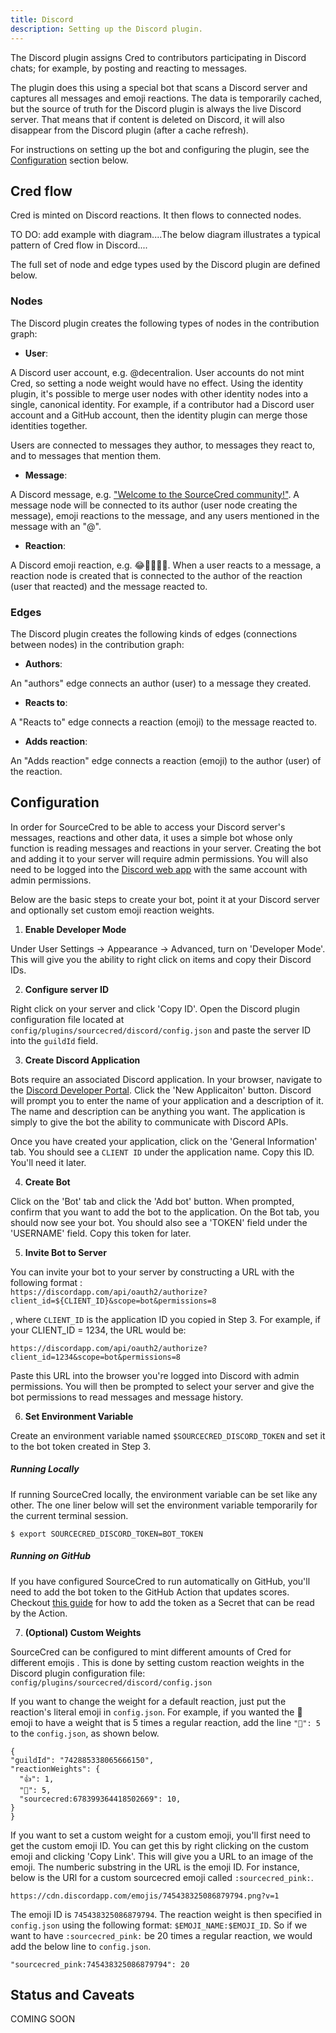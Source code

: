 ```yaml
---
title: Discord
description: Setting up the Discord plugin.
---
```


The Discord plugin assigns Cred to contributors participating in Discord chats; for example, by posting and reacting to messages. 



The plugin does this using a special bot that scans a Discord server and captures all messages and emoji reactions. The data is temporarily cached, but the
source of truth for the Discord plugin is always the live
Discord server. That means that if content is deleted on Discord, it will
also disappear from the Discord plugin (after a cache refresh).


For instructions on setting up the bot and configuring the plugin, see the [Configuration](#configuration) section below. 


## Cred flow

Cred is minted on Discord reactions. It then flows to connected nodes.

TO DO: add example with diagram....The below diagram illustrates a typical pattern of Cred flow in Discord....



The full set of node and edge types used by the Discord plugin are defined below.

### Nodes

The Discord plugin creates the following types of nodes in the contribution graph:

- **User**:

A Discord user account, e.g. @decentralion. User accounts do not mint Cred, so setting a node weight would have no effect. Using the identity plugin, it's possible to merge user nodes with other identity nodes into a single, canonical identity. For example, if a contributor had a Discord user account and a GitHub account, then the identity plugin can merge those identities together.

Users are connected to messages they author, to messages they react to, and to messages that mention them.

- **Message**:

A Discord message, e.g. ["Welcome to the SourceCred community!"](https://discordapp.com/channels/453243919774253079/715770410955964477/715776215528505385). A message node will be connected to its author (user node creating the message), emoji reactions to the message, and any users mentioned in the message with an "@".

- **Reaction**:

A Discord emoji reaction, e.g. 😂🌈💜🚀🤯. When a user reacts to a message, a reaction node is created that is connected to the author of the reaction (user that reacted) and the message reacted to. 




### Edges

The Discord plugin creates the following kinds of edges (connections between nodes) 
in the contribution graph:

- **Authors**:

An "authors" edge connects an author (user) to a message they created. 

- **Reacts to**:

A "Reacts to" edge connects a reaction (emoji) to the message reacted to. 

- **Adds reaction**:

An "Adds reaction" edge connects a reaction (emoji) to the author (user) of the reaction.


## Configuration

In order for SourceCred to be able to access your Discord server's messages, reactions and other data, it uses a simple bot whose only function is reading messages and reactions in your server. Creating the bot and adding it to your server will require admin permissions. You will also need to be logged into the [Discord web app](https://discord.com/) with the same account with admin permissions.

Below are the basic steps to create your bot, point it at your Discord server and optionally set custom emoji reaction weights. 

1. **Enable Developer Mode**
  
  Under User Settings -> Appearance -> Advanced, turn on 'Developer Mode'. This will give you the ability to right click on items and copy their Discord IDs.
  
2. **Configure server ID**

  Right click on your server and click 'Copy ID'. Open the Discord plugin configuration file located at `config/plugins/sourcecred/discord/config.json` and paste the server ID into the `guildId` field. 
  
3. **Create Discord Application**

  Bots require an associated Discord application. In your browser, navigate to the [Discord Developer Portal](https://discord.com/developers/applications). Click the 'New Applicaiton' button. Discord will prompt you to enter the name of your application and a description of it. The name and description can be anything you want. The application is simply to give the bot the ability to communicate with Discord APIs. 
  
  Once you have created your application, click on the 'General Information' tab. You should see a `CLIENT ID` under the application name. Copy this ID. You'll need it later.  

4. **Create Bot**

  Click on the 'Bot' tab and click the 'Add bot' button. When prompted, confirm that you want to add the bot to the application. On the Bot tab, you should now see your bot. You should also see a 'TOKEN' field under the 'USERNAME' field. Copy this token for later. 
  

5. **Invite Bot to Server**

  You can invite your bot to your server by constructing a URL with the following format :  
  `https://discordapp.com/api/oauth2/authorize?client_id=${CLIENT_ID}&scope=bot&permissions=8`

  , where `CLIENT_ID` is the application ID you copied in Step 3. For example, if your CLIENT_ID = 1234, the URL would be:
  
  `https://discordapp.com/api/oauth2/authorize?client_id=1234&scope=bot&permissions=8`
  
  Paste this URL into the browser you're logged into Discord with admin permissions. You will then be prompted to select your server and give the bot permissions to read messages and message history. 
  

6. **Set Environment Variable**

  Create an environment variable named `$SOURCECRED_DISCORD_TOKEN` and set it to the bot token created in Step 3.
  
  ##### Running Locally
  
  If running SourceCred locally, the environment variable can be set like any other. The one liner below will set the environment variable temporarily for the current terminal session. 
  
  ```$ export SOURCECRED_DISCORD_TOKEN=BOT_TOKEN```

  ##### Running on GitHub
  
  If you have configured SourceCred to run automatically on GitHub, you'll need to add the bot token to the GitHub Action that updates scores. Checkout [this guide](https://docs.github.com/en/actions/configuring-and-managing-workflows/creating-and-storing-encrypted-secrets#creating-encrypted-secrets-for-a-repository) for how to add the token as a Secret that can be read by the Action. 
  
7.  **(Optional) Custom Weights**

  SourceCred can be configured to mint different amounts of Cred for different emojis . This is done by setting custom reaction weights in the Discord plugin configuration file: `config/plugins/sourcecred/discord/config.json` 
  
  
  If you want to change the weight for a default reaction, just put the reaction's literal emoji in `config.json`. For example, if you wanted the 💜 emoji to have a weight that is 5 times a regular reaction, add the line `"💜": 5` to the `config.json`, as shown below. 
  
  ```
  {
  "guildId": "742885338065666150",
  "reactionWeights": {
    "👍": 1,
    "💜": 5,
    "sourcecred:678399364418502669": 10,
  }
}
```
  If you want to set a custom weight for a custom emoji, you'll first need to get the custom emoji ID. You can get this by right clicking on the custom emoji and clicking 'Copy Link'. This will give you a URL to an image of the emoji. The numberic substring in the URL is the emoji ID. For instance, below is the URl for a custom sourcecred emoji called `:sourcecred_pink:`.
  
  `https://cdn.discordapp.com/emojis/745438325086879794.png?v=1`
  
  The emoji ID is `745438325086879794`. The reaction weight is then specified in `config.json` using the following format: `$EMOJI_NAME:$EMOJI_ID`. So if we want to have `:sourcecred_pink:` be 20 times a regular reaction, we would add the below line to `config.json`.
  
  `"sourcecred_pink:745438325086879794": 20`
  
  


[Yarn]: https://classic.yarnpkg.com/

## Status and Caveats

COMING SOON